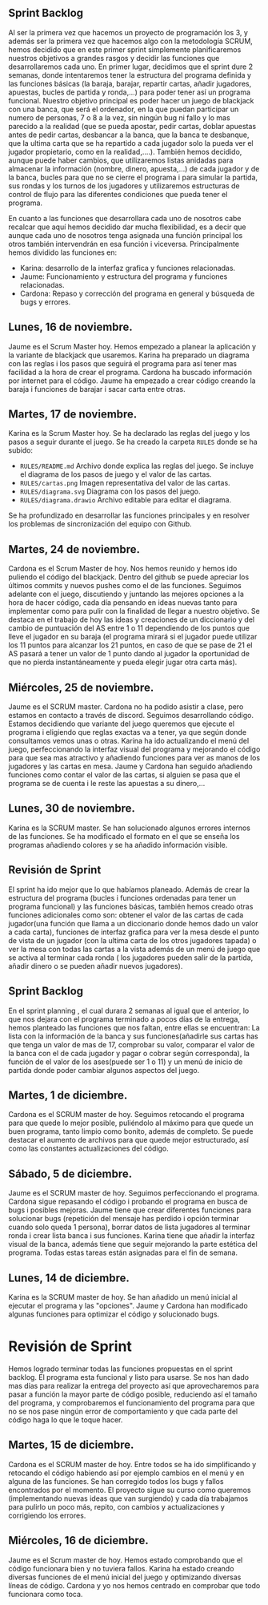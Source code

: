 ## Sprint Backlog

Al ser la primera vez que hacemos un proyecto de programación los 3, y además ser la primera vez que hacemos algo con la metodología SCRUM, hemos decidido que en este primer sprint simplemente planificaremos nuestros objetivos a grandes rasgos y decidir las funciones que desarrollaremos cada uno. En primer lugar, decidimos que el sprint dure 2 semanas, donde intentaremos tener la estructura del programa definida y las funciones básicas (la baraja, barajar, repartir cartas, añadir jugadores, apuestas, bucles de partida y ronda,...) para poder tener así un programa funcional. Nuestro objetivo principal es poder hacer un juego de blackjack con una banca, que será el ordenador, en la que puedan participar un numero de personas, 7 o 8 a la vez, sin ningún bug ni fallo y lo mas parecido a la realidad (que se pueda apostar, pedir cartas, doblar apuestas antes de pedir cartas, desbancar a la banca, que la banca te desbanque, que la ultima carta que se ha repartido a cada jugador solo la pueda ver el jugador propietario, como en la realidad,....). También hemos decidido, aunque puede haber cambios, que utilizaremos listas anidadas para almacenar la información (nombre, dinero, apuesta,...) de cada jugador y de la banca, bucles para que no se cierre el programa i para simular la partida, sus rondas y los turnos de los jugadores y utilizaremos estructuras de control de flujo para las diferentes condiciones que pueda tener el programa.

 En cuanto a las funciones que desarrollara cada uno de nosotros cabe recalcar que aquí hemos decidido dar mucha flexibilidad, es a decir que aunque cada uno de nosotros tenga asignada una función principal los otros también intervendrán en esa función i viceversa. Principalmente hemos dividido las funciones en: 

- Karina: desarrollo de la interfaz grafica y funciones relacionadas.
- Jaume: Funcionamiento y estructura del programa y funciones relacionadas.
- Cardona: Repaso y corrección del programa en general y búsqueda de bugs y errores.


## Lunes, 16 de noviembre. 

Jaume es el Scrum Master hoy. Hemos empezado a planear la aplicación y la variante de blackjack que usaremos. Karina ha preparado un diagrama con las reglas i los pasos que seguirá el programa para así tener mas facilidad a la hora de crear el programa. Cardona ha buscado información por internet para el código. Jaume ha empezado a crear código creando la baraja i funciones de barajar i sacar carta entre otras.

## Martes, 17 de noviembre.

Karina es la Scrum Master hoy. Se ha declarado las reglas del juego y los pasos a seguir durante el juego. Se ha creado la carpeta `RULES` donde se ha subido:

 - `RULES/README.md` Archivo donde explica las reglas del juego. Se incluye el diagrama de los pasos de juego y el valor de las cartas.
 - `RULES/cartas.png` Imagen representativa del valor de las cartas.
 - `RULES/diagrama.svg` Diagrama con los pasos del juego.
 - `RULES/diagrama.drawio` Archivo editable para editar el diagrama.

Se ha profundizado en desarrollar las funciones principales y en resolver los problemas de sincronización del equipo con Github.

## Martes, 24 de noviembre.

Cardona es el Scrum Master de hoy. Nos hemos reunido y hemos ido puliendo el código del blackjack. Dentro del github se puede apreciar los últimos commits y nuevos pushes como el de las funciones. Seguimos adelante con el juego, discutiendo y juntando las mejores opciones a la hora de hacer código, cada día pensando en ideas nuevas tanto para implementar como para pulir con la finalidad de llegar a nuestro objetivo. Se destaca en el trabajo de hoy las ideas y creaciones de un diccionario y del cambio de puntuación del AS entre 1 o 11 dependiendo de los puntos que lleve el jugador en su baraja (el programa mirará si el jugador puede utilizar los 11 puntos para alcanzar los 21 puntos, en caso de que se pase de 21 el AS pasará a tener un valor de 1 punto dando al jugador la oportunidad de que no pierda instantáneamente y pueda elegir jugar otra carta más).

## Miércoles, 25 de noviembre.

Jaume es el SCRUM master. Cardona no ha podido asistir a clase, pero estamos en contacto a través de discord. Seguimos desarrollando código. Estamos decidiendo que variante del juego queremos que ejecute el programa i eligiendo que reglas exactas va a tener, ya que según donde consultamos vemos unas o otras. Karina ha ido actualizando el menú del juego, perfeccionando la interfaz visual del programa y mejorando el código para que sea mas atractivo y añadiendo funciones para ver as manos de los jugadores y las cartas en mesa. Jaume y Cardona han seguido añadiendo funciones como contar el valor de las cartas, si alguien se pasa que el programa se de cuenta i le reste las apuestas a su dinero,…

## Lunes, 30 de noviembre.

Karina es la SCRUM master. Se han solucionado algunos errores internos de las funciones. Se ha modificado el formato en el que se enseña los programas añadiendo colores y se ha añadido información visible.

## Revisión de Sprint

El sprint ha ido mejor que lo que habíamos planeado. Además de crear la estructura del programa (bucles i funciones ordenadas para tener un programa funcional) y las funciones básicas, también hemos creado otras funciones adicionales como son: obtener el valor de las cartas de cada jugador(una función que llama a un diccionario donde hemos dado un valor a cada carta), funciones de interfaz grafica para ver la mesa desde el punto de vista de un jugador (con la ultima carta de los otros jugadores tapada) o ver la mesa con todas las cartas a la vista además de un menú de juego que se activa al terminar cada ronda ( los jugadores pueden salir de la partida, añadir dinero o se pueden añadir nuevos jugadores).

## Sprint Backlog

En el sprint planning , el cual durara 2 semanas al igual que el anterior, lo que nos dejara con el programa terminado a pocos días de la entrega, hemos planteado las funciones que nos faltan, entre ellas se encuentran: La lista con la información de la banca y sus funciones(añadirle sus cartas has que tenga un valor de mas de 17, comprobar su valor, comparar el valor de la banca con el de cada jugador y pagar o cobrar según corresponda), la función de el valor de los ases(puede ser 1 o 11) y un menú de inicio de partida donde poder cambiar algunos aspectos del juego.  

## Martes, 1 de diciembre.

Cardona es el SCRUM master de hoy. Seguimos retocando el programa para que quede lo mejor posible, puliéndolo al máximo para que quede un buen programa, tanto limpio como bonito, además de completo. Se puede destacar el aumento de archivos para que quede mejor estructurado, así como las constantes actualizaciones del código.

## Sábado, 5 de diciembre.

Jaume es el SCRUM master de hoy. Seguimos perfeccionando el programa. Cardona sigue repasando el código i probando el programa en busca de bugs i posibles mejoras. Jaume tiene que crear diferentes funciones para solucionar bugs (repetición del mensaje has perdido i opción terminar cuando solo queda 1 persona), borrar datos de lista jugadores al terminar ronda i crear lista banca i sus funciones. Karina tiene que añadir la interfaz visual de la banca, además tiene que seguir mejorando la parte estética del programa. Todas estas tareas están asignadas para el fin de semana.

## Lunes, 14 de diciembre.

Karina es la SCRUM master de hoy. Se han añadido un menú inicial al ejecutar el programa y las "opciones". Jaume y Cardona han modificado algunas funciones para optimizar el código y solucionado bugs.

# Revisión de Sprint

Hemos logrado terminar todas las funciones propuestas en el sprint backlog. El programa esta funcional y listo para usarse. Se nos han dado mas días para realizar la entrega del proyecto así que aprovecharemos para pasar a función la mayor parte de código posible, reduciendo así el tamaño del programa, y comprobaremos el funcionamiento del programa para que no se nos pase ningún error de comportamiento y que cada parte del código haga lo que le toque hacer.

## Martes, 15 de diciembre.

Cardona es el SCRUM master de hoy. Entre todos se ha ido simplificando y retocando el código habiendo así por ejemplo cambios en el menú y en alguna de las funciones. Se han corregido todos los bugs y fallos encontrados por el momento. El proyecto sigue su curso como queremos (implementando nuevas ideas que van surgiendo) y cada día trabajamos para pulirlo un poco más, repito, con cambios y actualizaciones y corrigiendo los errores.

## Miércoles, 16 de diciembre.

Jaume es el Scrum master de hoy. Hemos estado comprobando que el código funcionara bien y no tuviera fallos. Karina ha estado creando diversas funciones de el menú inicial del juego y optimizando diversas líneas de código. Cardona y yo nos hemos centrado en comprobar que todo funcionara como toca.
